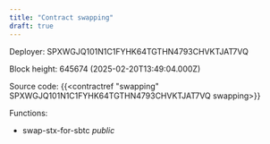 ```yaml
---
title: "Contract swapping"
draft: true
---
```

Deployer: SPXWGJQ101N1C1FYHK64TGTHN4793CHVKTJAT7VQ


 



Block height: 645674 (2025-02-20T13:49:04.000Z)

Source code: {{<contractref "swapping" SPXWGJQ101N1C1FYHK64TGTHN4793CHVKTJAT7VQ swapping>}}

Functions:

* swap-stx-for-sbtc _public_
